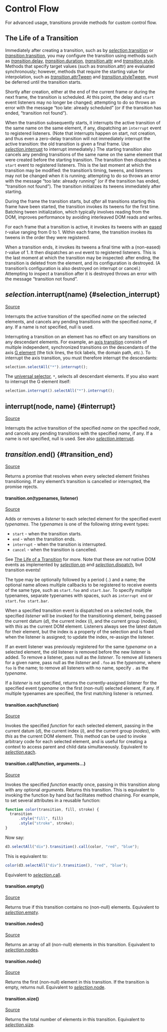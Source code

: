 # Control Flow

For advanced usage, transitions provide methods for custom control flow.

## The Life of a Transition

Immediately after creating a transition, such as by [*selection*.transition](./selecting.md#selection_transition) or [*transition*.transition](./selecting.md#transition_transition), you may configure the transition using methods such as [*transition*.delay](./timing.md#transition_delay), [*transition*.duration](./timing.md#transition_duration), [*transition*.attr](./modifying.md#transition_attr) and [*transition*.style](./modifying.md#transition_style). Methods that specify target values (such as *transition*.attr) are evaluated synchronously; however, methods that require the starting value for interpolation, such as [*transition*.attrTween](./modifying.md#transition_attrTween) and [*transition*.styleTween](./modifying.md#transition_styleTween), must be deferred until the transition starts.

Shortly after creation, either at the end of the current frame or during the next frame, the transition is scheduled. At this point, the delay and `start` event listeners may no longer be changed; attempting to do so throws an error with the message “too late: already scheduled” (or if the transition has ended, “transition not found”).

When the transition subsequently starts, it interrupts the active transition of the same name on the same element, if any, dispatching an `interrupt` event to registered listeners. (Note that interrupts happen on start, not creation, and thus even a zero-delay transition will not immediately interrupt the active transition: the old transition is given a final frame. Use [*selection*.interrupt](#selection_interrupt) to interrupt immediately.) The starting transition also cancels any pending transitions of the same name on the same element that were created before the starting transition. The transition then dispatches a `start` event to registered listeners. This is the last moment at which the transition may be modified: the transition’s timing, tweens, and listeners may not be changed when it is running; attempting to do so throws an error with the message “too late: already running” (or if the transition has ended, “transition not found”). The transition initializes its tweens immediately after starting.

During the frame the transition starts, but *after* all transitions starting this frame have been started, the transition invokes its tweens for the first time. Batching tween initialization, which typically involves reading from the DOM, improves performance by avoiding interleaved DOM reads and writes.

For each frame that a transition is active, it invokes its tweens with an [eased](./timing.md#transition_ease) *t*-value ranging from 0 to 1. Within each frame, the transition invokes its tweens in the order they were registered.

When a transition ends, it invokes its tweens a final time with a (non-eased) *t*-value of 1. It then dispatches an `end` event to registered listeners. This is the last moment at which the transition may be inspected: after ending, the transition is deleted from the element, and its configuration is destroyed. (A transition’s configuration is also destroyed on interrupt or cancel.) Attempting to inspect a transition after it is destroyed throws an error with the message “transition not found”.

## *selection*.interrupt(name) {#selection_interrupt}

[Source](https://github.com/d3/d3-transition/blob/main/src/selection/interrupt.js)

Interrupts the active transition of the specified *name* on the selected elements, and cancels any pending transitions with the specified *name*, if any. If a name is not specified, null is used.

Interrupting a transition on an element has no effect on any transitions on any descendant elements. For example, an [axis transition](https://github.com/d3/d3-axis) consists of multiple independent, synchronized transitions on the descendants of the axis [G element](https://www.w3.org/TR/SVG/struct.html#Groups) (the tick lines, the tick labels, the domain path, *etc.*). To interrupt the axis transition, you must therefore interrupt the descendants:

```js
selection.selectAll("*").interrupt();
```

The [universal selector](https://developer.mozilla.org/en-US/docs/Web/CSS/Universal_selectors), `*`, selects all descendant elements. If you also want to interrupt the G element itself:

```js
selection.interrupt().selectAll("*").interrupt();
```

## interrupt(node, name) {#interrupt}

[Source](https://github.com/d3/d3-transition/blob/main/src/interrupt.js)

Interrupts the active transition of the specified *name* on the specified *node*, and cancels any pending transitions with the specified *name*, if any. If a name is not specified, null is used. See also [*selection*.interrupt](#selection_interrupt).

## *transition*.end() {#transition_end}

[Source](https://github.com/d3/d3-transition/blob/main/src/transition/end.js)

Returns a promise that resolves when every selected element finishes transitioning. If any element’s transition is cancelled or interrupted, the promise rejects.

#### transition.on(typenames, listener)

[Source](https://github.com/d3/d3-transition/blob/main/src/transition/on.js)

Adds or removes a *listener* to each selected element for the specified event *typenames*. The *typenames* is one of the following string event types:

* `start` - when the transition starts.
* `end` - when the transition ends.
* `interrupt` - when the transition is interrupted.
* `cancel` - when the transition is cancelled.

See [The Life of a Transition](#the-life-of-a-transition) for more. Note that these are *not* native DOM events as implemented by [*selection*.on](./d3-selection.md#selection_on) and [*selection*.dispatch](./d3-selection.md#selection_dispatch), but transition events!

The type may be optionally followed by a period (`.`) and a name; the optional name allows multiple callbacks to be registered to receive events of the same type, such as `start.foo` and `start.bar`. To specify multiple typenames, separate typenames with spaces, such as `interrupt end` or `start.foo start.bar`.

When a specified transition event is dispatched on a selected node, the specified *listener* will be invoked for the transitioning element, being passed the current datum (*d*), the current index (*i*), and the current group (*nodes*), with *this* as the current DOM element. Listeners always see the latest datum for their element, but the index is a property of the selection and is fixed when the listener is assigned; to update the index, re-assign the listener.

If an event listener was previously registered for the same *typename* on a selected element, the old listener is removed before the new listener is added. To remove a listener, pass null as the *listener*. To remove all listeners for a given name, pass null as the *listener* and `.foo` as the *typename*, where `foo` is the name; to remove all listeners with no name, specify `.` as the *typename*.

If a *listener* is not specified, returns the currently-assigned listener for the specified event *typename* on the first (non-null) selected element, if any. If multiple typenames are specified, the first matching listener is returned.

#### transition.each(function)

[Source](https://github.com/d3/d3-selection/blob/main/src/selection/each.js)

Invokes the specified *function* for each selected element, passing in the current datum (*d*), the current index (*i*), and the current group (*nodes*), with *this* as the current DOM element. This method can be used to invoke arbitrary code for each selected element, and is useful for creating a context to access parent and child data simultaneously. Equivalent to [*selection*.each](./d3-selection.md#selection_each).

#### transition.call(function, arguments…)

[Source](https://github.com/d3/d3-selection/blob/main/src/selection/call.js)

Invokes the specified *function* exactly once, passing in this transition along with any optional *arguments*. Returns this transition. This is equivalent to invoking the function by hand but facilitates method chaining. For example, to set several attributes in a reusable function:

```js
function color(transition, fill, stroke) {
  transition
      .style("fill", fill)
      .style("stroke", stroke);
}
```

Now say:

```js
d3.selectAll("div").transition().call(color, "red", "blue");
```

This is equivalent to:

```js
color(d3.selectAll("div").transition(), "red", "blue");
```

Equivalent to [*selection*.call](./d3-selection.md#selection_call).

#### transition.empty()

[Source](https://github.com/d3/d3-selection/blob/main/src/selection/empty.js)

Returns true if this transition contains no (non-null) elements. Equivalent to [*selection*.empty](./d3-selection.md#selection_empty).

#### transition.nodes()

[Source](https://github.com/d3/d3-selection/blob/main/src/selection/nodes.js)

Returns an array of all (non-null) elements in this transition. Equivalent to [*selection*.nodes](./d3-selection.md#selection_nodes).

#### transition.node()

[Source](https://github.com/d3/d3-selection/blob/main/src/selection/node.js)

Returns the first (non-null) element in this transition. If the transition is empty, returns null. Equivalent to [*selection*.node](./d3-selection.md#selection_node).

#### transition.size()

[Source](https://github.com/d3/d3-selection/blob/main/src/selection/size.js)

Returns the total number of elements in this transition. Equivalent to [*selection*.size](./d3-selection.md#selection_size).
